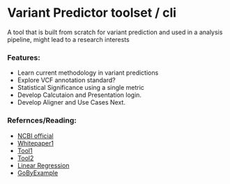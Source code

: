 # Variant Predictor toolset / cli 

A tool that is built from scratch for variant prediction and used in a analysis pipeline, might lead to a research interests

### Features:
- Learn current methodology in variant predictions
- Explore VCF annotation standard?
- Statistical Significance using a single metric 
- Develop Calcutaion and Presentation login.
- Develop Aligner and Use Cases Next.

### Refernces/Reading:
- [NCBI official](http://asia.ensembl.org/info/docs/tools/vep/index.html)
- [Whitepaper1](https://genomebiology.biomedcentral.com/articles/10.1186/s13059-016-0974-4)
- [Tool1](https://github.com/brentp/vcfanno)
- [Tool2](https://doc-openbio.readthedocs.io/projects/jannovar/en/master/annotate_vcf.html)
- [Linear Regression](https://realpython.com/linear-regression-in-python/)
- [GoByExample](https://gobyexample.com/variables)
